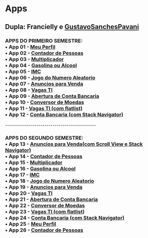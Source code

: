 <h1>Apps</h1>
<h2>Dupla: Francielly e <a href="https://github.com/GustavoSanchesPavani">GustavoSanchesPavani</a></h2>
<h3>APPS DO PRIMEIRO SEMESTRE:</br>
• App 01 - <a href="https://github.com/Francielly0327/React-Native/tree/c0526033e8720ee3d8969b5fb0280341c53b3c7c/meu-perfil">Meu Perfil</a></br>
• App 02 - <a href="https://github.com/Francielly0327/React-Native/tree/c0526033e8720ee3d8969b5fb0280341c53b3c7c/contador-de-pessoas">Contador de Pessoas</a></br>
• App 03 - <a href="https://github.com/Francielly0327/React-Native/tree/c0526033e8720ee3d8969b5fb0280341c53b3c7c/multiplicador">Multiplicador</a></br>
• App 04 - <a href="https://github.com/Francielly0327/React-Native/tree/c0526033e8720ee3d8969b5fb0280341c53b3c7c/gasolina-ou-alcool">Gasolina ou Alcool</a></br>
• App 05 - <a href="https://github.com/Francielly0327/React-Native/tree/c0526033e8720ee3d8969b5fb0280341c53b3c7c/imc">IMC</a></br>
• App 06 - <a href="https://github.com/Francielly0327/React-Native/tree/c0526033e8720ee3d8969b5fb0280341c53b3c7c/jogo-do-numero-aleatorio">Jogo do Numero Aleatorio</a></br>
• App 07 - <a href="https://github.com/Francielly0327/React-Native/tree/c0526033e8720ee3d8969b5fb0280341c53b3c7c/anuncios-para-venda">Anuncios para Venda</a></br>
• App 08 - <a href="https://github.com/Francielly0327/React-Native/tree/c0526033e8720ee3d8969b5fb0280341c53b3c7c/vagas-ti">Vagas TI</a></br>
• App 09 - <a href="https://github.com/Francielly0327/React-Native/tree/c0526033e8720ee3d8969b5fb0280341c53b3c7c/abertura-de-conta-bancaria">Abertura de Conta Bancaria</a></br>
• App 10 - <a href="https://github.com/Francielly0327/React-Native/tree/c0526033e8720ee3d8969b5fb0280341c53b3c7c/conversor-de-moedas">Conversor de Moedas</a></br>
• App 11 - <a href="https://github.com/Francielly0327/React-Native/tree/c0526033e8720ee3d8969b5fb0280341c53b3c7c/vagas-ti-com-flatlist">Vagas TI (com flatlist)</a></br>
• App 12 - <a href="https://github.com/Francielly0327/React-Native/tree/c0526033e8720ee3d8969b5fb0280341c53b3c7c/conta-bancaria-vers2">Conta Bancaria (com Stack Navigator)</a></br>
</h3>
----------------------------------------------
<h3>APPS DO SEGUNDO SEMESTRE: </br>
• App 13 - <a href="https://github.com/Francielly0327/React-Native/tree/c0526033e8720ee3d8969b5fb0280341c53b3c7c/app-13---anuncios-para-venda-vr2">Anuncios para Venda(com Scroll View e Stack Navigator)</a></br>
• App 14 - <a href="https://github.com/Francielly0327/React-Native/tree/c0526033e8720ee3d8969b5fb0280341c53b3c7c/contador-de-pessoas">Contador de Pessoas</a></br>
• App 15 - <a href="https://github.com/Francielly0327/React-Native/tree/c0526033e8720ee3d8969b5fb0280341c53b3c7c/multiplicador">Multiplicador</a></br>
• App 16 - <a href="https://github.com/Francielly0327/React-Native/tree/c0526033e8720ee3d8969b5fb0280341c53b3c7c/gasolina-ou-alcool">Gasolina ou Alcool</a></br>
• App 17 - <a href="https://github.com/Francielly0327/React-Native/tree/c0526033e8720ee3d8969b5fb0280341c53b3c7c/imc">IMC</a></br>
• App 18 - <a href="https://github.com/Francielly0327/React-Native/tree/c0526033e8720ee3d8969b5fb0280341c53b3c7c/jogo-do-numero-aleatorio">Jogo do Numero Aleatorio</a></br>
• App 19 - <a href="https://github.com/Francielly0327/React-Native/tree/c0526033e8720ee3d8969b5fb0280341c53b3c7c/anuncios-para-venda">Anuncios para Venda</a></br>
• App 20 - <a href="https://github.com/Francielly0327/React-Native/tree/c0526033e8720ee3d8969b5fb0280341c53b3c7c/vagas-ti">Vagas TI</a></br>
• App 21 - <a href="https://github.com/Francielly0327/React-Native/tree/c0526033e8720ee3d8969b5fb0280341c53b3c7c/abertura-de-conta-bancaria">Abertura de Conta Bancaria</a></br>
• App 22 - <a href="https://github.com/Francielly0327/React-Native/tree/c0526033e8720ee3d8969b5fb0280341c53b3c7c/conversor-de-moedas">Conversor de Moedas</a></br>
• App 23 - <a href="https://github.com/Francielly0327/React-Native/tree/c0526033e8720ee3d8969b5fb0280341c53b3c7c/vagas-ti-com-flatlist">Vagas TI (com flatlist)</a></br>
• App 24 - <a href="https://github.com/Francielly0327/React-Native/tree/c0526033e8720ee3d8969b5fb0280341c53b3c7c/conta-bancaria-vers2">Conta Bancaria (com Stack Navigator)</a></br>
• App 25 - <a href="https://github.com/Francielly0327/React-Native/tree/c0526033e8720ee3d8969b5fb0280341c53b3c7c/meu-perfil">Meu Perfil</a></br>
• App 26 - <a href="https://github.com/Francielly0327/React-Native/tree/c0526033e8720ee3d8969b5fb0280341c53b3c7c/contador-de-pessoas">Contador de Pessoas</a></br>
</h3>
